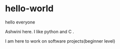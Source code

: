 # hello-world

hello everyone

Ashwini here. I like python and C . 

I am here to work on software projects(beginner level)
